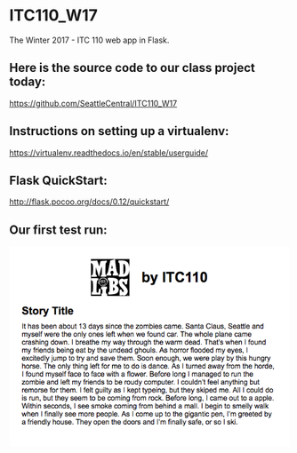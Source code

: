 # ITC110_W17
The Winter 2017 - ITC 110 web app in Flask.

## Here is the source code to our class project today:
https://github.com/SeattleCentral/ITC110_W17

## Instructions on setting up a virtualenv:
https://virtualenv.readthedocs.io/en/stable/userguide/

## Flask QuickStart:
http://flask.pocoo.org/docs/0.12/quickstart/

## Our first test run:
<img src="screenshot.png">
